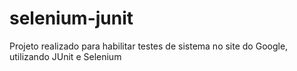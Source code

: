 # selenium-junit
 Projeto realizado para habilitar testes de sistema no site do Google, utilizando JUnit e Selenium
